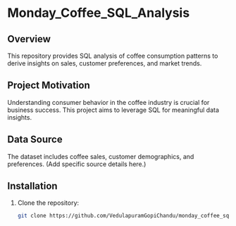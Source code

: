 # Monday_Coffee_SQL_Analysis

## Overview

This repository provides SQL analysis of coffee consumption patterns to derive insights on sales, customer preferences, and market trends.

## Project Motivation

Understanding consumer behavior in the coffee industry is crucial for business success. This project aims to leverage SQL for meaningful data insights.

## Data Source

The dataset includes coffee sales, customer demographics, and preferences. (Add specific source details here.)

## Installation

1. Clone the repository:
   ```bash
   git clone https://github.com/VedulapuramGopiChandu/monday_coffee_sql_analysis.git
